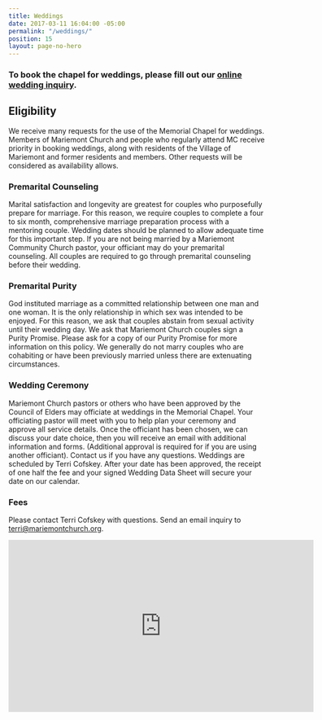 ```yaml
---
title: Weddings
date: 2017-03-11 16:04:00 -05:00
permalink: "/weddings/"
position: 15
layout: page-no-hero
---
```


### To book the chapel for weddings, please fill out our [online wedding inquiry](/wedding-form). 

## Eligibility
We receive many requests for the use of the Memorial Chapel for weddings. Members of Mariemont Church and people who regularly attend MC receive priority in booking weddings, along with residents of the Village of Mariemont and former residents and members. Other requests will be considered as availability allows.

### Premarital Counseling
Marital satisfaction and longevity are greatest for couples who purposefully prepare for marriage. For this reason, we require couples to complete a four to six month, comprehensive marriage preparation process with a mentoring couple. Wedding dates should be planned to allow adequate time for this important step. If you are not being married by a Mariemont Community Church pastor, your officiant may do your premarital counseling. All couples are required to go through premarital counseling before their wedding.

### Premarital Purity
God instituted marriage as a committed relationship between one man and one woman. It is the only relationship in which sex was intended to be enjoyed. For this reason, we ask that couples abstain from sexual activity until their wedding day. We ask that Mariemont Church couples sign a Purity Promise. Please ask for a copy of our Purity Promise for more information on this policy. We generally do not marry couples who are cohabiting or have been previously married unless there are extenuating circumstances. 

### Wedding Ceremony
Mariemont Church pastors or others who have been approved by the Council of Elders may officiate at weddings in the Memorial Chapel. Your officiating pastor will meet with you to help plan your ceremony and approve all service details.
Once the officiant has been chosen, we can discuss your date choice, then you will receive an email with additional information and forms. (Additional approval is required for if you are using another officiant). Contact us if you have any questions. Weddings are scheduled by Terri Cofskey. After your date has been approved, the receipt of one half the fee and your signed Wedding Data Sheet will secure your date on our calendar.

### Fees
Please contact Terri Cofskey with questions. Send an email inquiry to terri@mariemontchurch.org.

<iframe width="600" height="338" src="https://www.youtube.com/embed/MTWeAkJ3BRY?ecver=1" frameborder="0" allowfullscreen></iframe>
